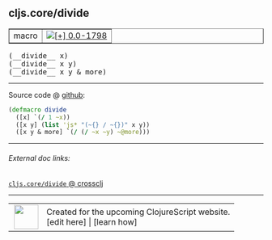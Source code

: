 ## cljs.core/divide



 <table border="1">
<tr>
<td>macro</td>
<td><a href="https://github.com/cljsinfo/cljs-api-docs/tree/0.0-1798"><img valign="middle" alt="[+] 0.0-1798" title="Added in 0.0-1798" src="https://img.shields.io/badge/+-0.0--1798-lightgrey.svg"></a> </td>
</tr>
</table>


 <samp>
(__divide__ x)<br>
</samp>
 <samp>
(__divide__ x y)<br>
</samp>
 <samp>
(__divide__ x y & more)<br>
</samp>

---







Source code @ [github](https://github.com/clojure/clojurescript/blob/r1909/src/clj/cljs/core.clj#L357-L360):

```clj
(defmacro divide
  ([x] `(/ 1 ~x))
  ([x y] (list 'js* "(~{} / ~{})" x y))
  ([x y & more] `(/ (/ ~x ~y) ~@more)))
```

<!--
Repo - tag - source tree - lines:

 <pre>
clojurescript @ r1909
└── src
    └── clj
        └── cljs
            └── <ins>[core.clj:357-360](https://github.com/clojure/clojurescript/blob/r1909/src/clj/cljs/core.clj#L357-L360)</ins>
</pre>

-->

---



###### External doc links:

[`cljs.core/divide` @ crossclj](http://crossclj.info/fun/cljs.core/divide.html)<br>

---

 <table>
<tr><td>
<img valign="middle" align="right" width="48px" src="http://i.imgur.com/Hi20huC.png">
</td><td>
Created for the upcoming ClojureScript website.<br>
[edit here] | [learn how]
</td></tr></table>

[edit here]:https://github.com/cljsinfo/cljs-api-docs/blob/master/cljsdoc/cljs.core/divide.cljsdoc
[learn how]:https://github.com/cljsinfo/cljs-api-docs/wiki/cljsdoc-files

<!--

This information was too distracting to show to readers, but I'll leave it
commented here since it is helpful to:

- pretty-print the data used to generate this document
- and show how to retrieve that data



The API data for this symbol:

```clj
{:ns "cljs.core",
 :name "divide",
 :type "macro",
 :signature ["[x]" "[x y]" "[x y & more]"],
 :source {:code "(defmacro divide\n  ([x] `(/ 1 ~x))\n  ([x y] (list 'js* \"(~{} / ~{})\" x y))\n  ([x y & more] `(/ (/ ~x ~y) ~@more)))",
          :title "Source code",
          :repo "clojurescript",
          :tag "r1909",
          :filename "src/clj/cljs/core.clj",
          :lines [357 360]},
 :full-name "cljs.core/divide",
 :full-name-encode "cljs.core/divide",
 :history [["+" "0.0-1798"]]}

```

Retrieve the API data for this symbol:

```clj
;; from Clojure REPL
(require '[clojure.edn :as edn])
(-> (slurp "https://raw.githubusercontent.com/cljsinfo/cljs-api-docs/catalog/cljs-api.edn")
    (edn/read-string)
    (get-in [:symbols "cljs.core/divide"]))
```

-->

